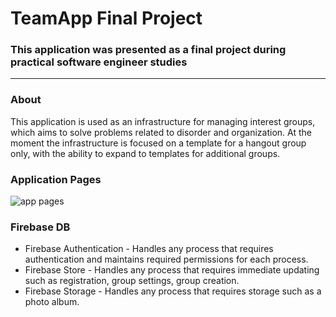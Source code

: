 # TeamApp Final Project

### This application was presented as a final project during practical software engineer studies
***
### About
This application is used as an infrastructure for managing interest groups, which aims to solve problems related to disorder and organization.
At the moment the infrastructure is focused on a template for a hangout group only, with the ability to expand to templates for additional groups.

### Application Pages
![app pages](https://user-images.githubusercontent.com/106423697/226905851-a90e5a28-d8ea-4fba-a916-4ddddf535987.png)


### Firebase DB

* Firebase Authentication - Handles any process that requires authentication and maintains required permissions for each process.
* Firebase Store - Handles any process that requires immediate updating such as registration, group settings, group creation.
* Firebase Storage - Handles any process that requires storage such as a photo album.


